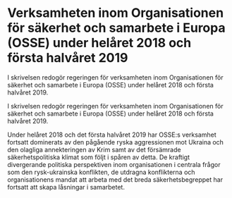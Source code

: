# Verksamheten inom Organisationen för säkerhet och samarbete i Europa (OSSE) under helåret 2018 och första halvåret 2019

I skrivelsen redogör regeringen för verksamheten inom Organisationen för
säkerhet och samarbete i Europa (OSSE) under helåret 2018 och första
halvåret 2019.

I skrivelsen redogör regeringen för verksamheten inom Organisationen för
säkerhet och samarbete i Europa (OSSE) under helåret 2018 och första
halvåret 2019.

Under helåret 2018 och det första halvåret 2019 har OSSE:s verksamhet
fortsatt dominerats av den pågående ryska aggressionen mot Ukraina och den olagliga annekteringen av Krim samt av det försämrade
säkerhetspolitiska klimat som följt i spåren av detta. De kraftigt
divergerande politiska perspektiven inom organisationen i centrala frågor
som den rysk-ukrainska konflikten, de utdragna konflikterna och
organisationens mandat att arbeta med det breda säkerhetsbegreppet har fortsatt att skapa låsningar i samarbetet.
